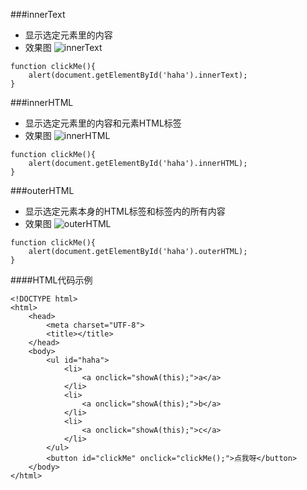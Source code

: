 ﻿###innerText
* 显示选定元素里的内容
* 效果图
![innerText](img/17-08-29-1.png)

```
function clickMe(){
    alert(document.getElementById('haha').innerText);
}  
```

###innerHTML
* 显示选定元素里的内容和元素HTML标签
* 效果图
![innerHTML](img/17-08-29-2.png)

```
function clickMe(){
    alert(document.getElementById('haha').innerHTML);
}  
```

###outerHTML
* 显示选定元素本身的HTML标签和标签内的所有内容
* 效果图
![outerHTML](img/17-08-29-3.png)

```
function clickMe(){
    alert(document.getElementById('haha').outerHTML);
}  
```

####HTML代码示例
```
<!DOCTYPE html>
<html>
    <head>
        <meta charset="UTF-8">
        <title></title>
    </head>
    <body>
        <ul id="haha">
            <li>
                <a onclick="showA(this);">a</a>
            </li>
            <li>
                <a onclick="showA(this);">b</a>
            </li>
            <li>
                <a onclick="showA(this);">c</a>
            </li>
        </ul>
        <button id="clickMe" onclick="clickMe();">点我呀</button>
    </body>
</html>  
```
